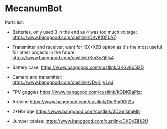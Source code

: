 # MecanumBot


Parts list:

* Batteries, only used 3 in the end as 4 was too much voltage: https://www.banggood.com/custlink/DKvKIOFLAZ


* Transmitter and receiver, went for i6X+X6B option as it's the most useful for other projects in the future: 
https://www.banggood.com/custlink/Km3vZjFls4

* Battery case: https://www.banggood.com/custlink/3KGv8o5l2D
* Camera and transmitter: https://www.banggood.com/custlink/vDvKIjVLqJ
* FPV goggles https://www.banggood.com/custlink/KGDK8aPlzt
* Arduino https://www.banggood.com/custlink/Dm3m9Otj2a
* 2*Hbridge https://www.banggood.com/custlink/3DGmIataMb
* Jumper cables: https://www.banggood.com/custlink/DKDvZjHj2U
